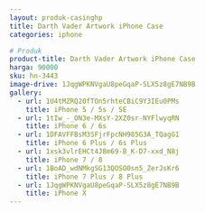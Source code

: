 ```yaml
---
layout: produk-casinghp
title: Darth Vader Artwork iPhone Case
categories: iphone

# Produk
product-title: Darth Vader Artwork iPhone Case
harga: 90000
sku: hn-3443
image-drive: 1JqgWPKNVgaU8peGqaP-SLX5z8gE7NB9B
gallery:
  - url: 1U4tMZRQ20fTOn5rhteCBiC9Y3IEu0PMs
    title: iPhone 5 / 5s / SE
  - url: 1tIw_-_ON3e-MXsY-2XZ0sr-NYFlwyqRN
    title: iPhone 6 / 6s
  - url: 1DFAVFFBsM3SFjrFpcNH985G3A_TQagG1
    title: iPhone 6 Plus / 6s Plus
  - url: 1xsk3vlrEHCt4J8m69-B_K-D7-xxd_N8j
    title: iPhone 7 / 8
  - url: 1BoAD_wdNMkgSG13QOSO0sn5_ZerJsKr6
    title: iPhone 7 Plus / 8 Plus
  - url: 1JqgWPKNVgaU8peGqaP-SLX5z8gE7NB9B
    title: iPhone X
---
```

